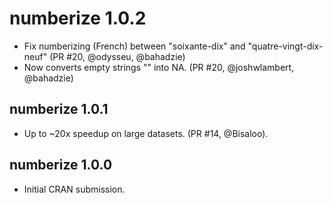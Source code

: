 # numberize 1.0.2

* Fix numberizing (French) between "soixante-dix" and "quatre-vingt-dix-neuf" (PR #20, @odysseu, @bahadzie)
* Now converts empty strings "" into NA. (PR #20, @joshwlambert, @bahadzie)

## numberize 1.0.1

* Up to ~20x speedup on large datasets. (PR #14, @Bisaloo).

## numberize 1.0.0

* Initial CRAN submission.
